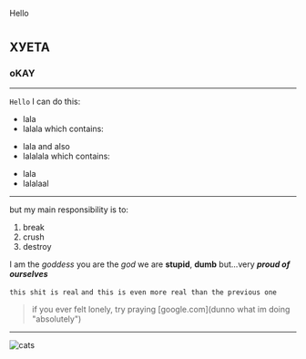 Hello
# 
## ХУЕТА
### oKAY
******


`Hello`
I can do this:
* lala
* lalala which contains:
+ lala and also
+ lalalala which contains:
- lala
- lalalaal
------
 but my main responsibility is to:
 1. break
 2. crush
 3. destroy

 I am the *goddess*
 you are the _god_
 we are **stupid**, __dumb__ but...very ***proud of ourselves***
 
 ` this shit is real `
 ``` and this is even more real than the previous one ```
 > if you ever felt lonely, try praying
 [google.com](dunno what im doing "absolutely")
*****
![cats](https://media.istockphoto.com/id/1680221347/photo/snow-lynx-bengal-cat-sitting-pawing-and-facing-the-camera-isolated-on-white.jpg?s=1024x1024&w=is&k=20&c=i-7FPma1W9NBF_aoboYdq3fgLGNBuSBMPIg11xuM6CA= "huyeta")
